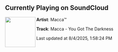 ## Currently Playing on SoundCloud

[<img align="left" width="100" src="https://i1.sndcdn.com/avatars-w5zUHmEKfoXC5ktT-ywAOrg-t500x500.jpg">](https://soundcloud.com/macca-88-1/you-got-the-darkness)

**Artist**: Macca™ 

**Track**: Macca - You Got The Darkness

Last updated at 8/4/2025, 1:58:24 PM
